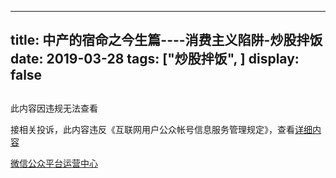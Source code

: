 
---
title:   中产的宿命之今生篇----消费主义陷阱-炒股拌饭
date: 2019-03-28
tags: ["炒股拌饭", ]
display: false
---


## 
此内容因违规无法查看

接相关投诉，此内容违反《互联网用户公众帐号信息服务管理规定》，查看[详细内容](http://www.cac.gov.cn/2017-09/07/c_1121624269.htm)


[微信公众平台运营中心](http://mp.weixin.qq.com/mp/opshowpage?action=main#wechat_redirect)

